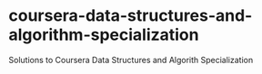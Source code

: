 # coursera-data-structures-and-algorithm-specialization
Solutions to Coursera Data Structures and Algorith Specialization

